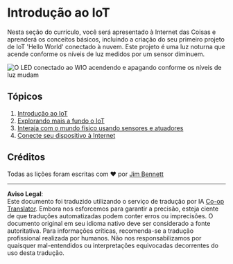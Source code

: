 <!--
CO_OP_TRANSLATOR_METADATA:
{
  "original_hash": "e2b1b891b08ef7633d285547fbe73290",
  "translation_date": "2025-08-28T03:24:22+00:00",
  "source_file": "1-getting-started/README.md",
  "language_code": "br"
}
-->
# Introdução ao IoT

Nesta seção do currículo, você será apresentado à Internet das Coisas e aprenderá os conceitos básicos, incluindo a criação do seu primeiro projeto de IoT 'Hello World' conectado à nuvem. Este projeto é uma luz noturna que acende conforme os níveis de luz medidos por um sensor diminuem.

![O LED conectado ao WIO acendendo e apagando conforme os níveis de luz mudam](../../../images/wio-running-assignment-1-1.gif)

## Tópicos

1. [Introdução ao IoT](lessons/1-introduction-to-iot/README.md)
1. [Explorando mais a fundo o IoT](lessons/2-deeper-dive/README.md)
1. [Interaja com o mundo físico usando sensores e atuadores](lessons/3-sensors-and-actuators/README.md)
1. [Conecte seu dispositivo à Internet](lessons/4-connect-internet/README.md)

## Créditos

Todas as lições foram escritas com ♥️ por [Jim Bennett](https://GitHub.com/JimBobBennett)

---

**Aviso Legal**:  
Este documento foi traduzido utilizando o serviço de tradução por IA [Co-op Translator](https://github.com/Azure/co-op-translator). Embora nos esforcemos para garantir a precisão, esteja ciente de que traduções automatizadas podem conter erros ou imprecisões. O documento original em seu idioma nativo deve ser considerado a fonte autoritativa. Para informações críticas, recomenda-se a tradução profissional realizada por humanos. Não nos responsabilizamos por quaisquer mal-entendidos ou interpretações equivocadas decorrentes do uso desta tradução.